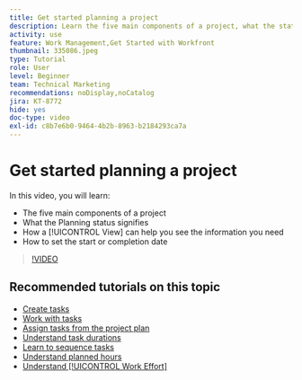 ```yaml
---
title: Get started planning a project
description: Learn the five main components of a project, what the status signifies, how a [!UICONTROL View] can help you see relevant information, and how to set the start or due date.
activity: use
feature: Work Management,Get Started with Workfront
thumbnail: 335086.jpeg
type: Tutorial
role: User
level: Beginner
team: Technical Marketing
recommendations: noDisplay,noCatalog
jira: KT-8772
hide: yes
doc-type: video
exl-id: c8b7e6b0-9464-4b2b-8963-b2184293ca7a
---
```

# Get started planning a project

In this video, you will learn:

* The five main components of a project
* What the Planning status signifies
* How a [!UICONTROL View] can help you see the information you need
* How to set the start or completion date

>[!VIDEO](https://video.tv.adobe.com/v/335086/?quality=12&learn=on)

## Recommended tutorials on this topic

* [Create tasks](/help/manage-work/tasks/how-to-create-tasks.md)
* [Work with tasks](/help/manage-work/tasks/work-with-tasks.md)
* [Assign tasks from the project plan](/help/manage-work/tasks/assign-tasks-from-the-project-plan.md)
* [Understand task durations](/help/manage-work/tasks/understand-task-durations.md)
* [Learn to sequence tasks](/help/manage-work/tasks/learn-to-sequence-tasks.md)
* [Understand planned hours](/help/manage-work/tasks/understand-planned-hours.md)
* [Understand [!UICONTROL Work Effort]](/help/manage-work/tasks/understand-work-effort.md)
